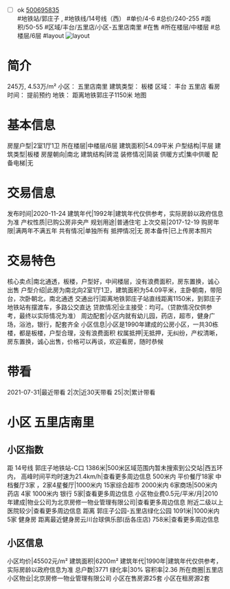 - [ ] ok [500695835](https://bj.5i5j.com/ershoufang/500695835.html)  
 #地铁站/郭庄子 ,  #地铁线/14号线（西）
#单价/4-6 #总价/240-255 #面积/50-55   #区域/丰台/五里店/小区-五里店南里 #在售 #所在楼层/中楼层 #总楼层/6层 #layout 
![layout](http://image2.5i5j.com//group1/M00/ED/A6/CgqJMV7I9L2ASfqCAAF4pJvfjhY139.jpg_P5.jpg) 
# 简介 
 245万,  4.53万/m² 
小区： 五里店南里
建筑类型： 板楼
区域： 丰台 五里店
看房时间： 提前预约
地铁： 距离地铁郭庄子1150米 地图
# 基本信息 
 房屋户型|2室1厅1卫
所在楼层|中楼层/6层
建筑面积|54.09平米
户型结构|平层
建筑类型|板楼
房屋朝向|南北
建筑结构|砖混
装修情况|简装
供暖方式|集中供暖
配备电梯|无
# 交易信息 
 发布时间|2020-11-24
建筑年代|1992年|建筑年代仅供参考，实际房龄以政府信息为准
产权性质|已购公房非央产
规划用途|普通住宅
上次交易|2017-12-19
购房年限|满两年不满五年
共有情况|单独所有
抵押情况|无
房本备件|已上传房本照片
# 交易特色 
 核心卖点|南北通透，板楼，户型好，中间楼层，没有浪费面积，房东置换，诚心出售
户型介绍|此房为南北向2室1厅1卫，建筑面积为54.09平米，主卧朝南，带阳台，次卧朝北，南北通透
交通出行|距离地铁郭庄子站直线距离1150米，到郭庄子地铁站有摆渡车，多路公交直达
贷款情况|业主接受：均可。（贷款情况仅供参考，最终以实际情况为准）
周边配套|小区内就有幼儿园，药店，超市，健身广场，浴池，银行，配套齐全
小区信息|小区是1990年建成的公房小区，一共30栋楼，都是板楼，户型合理，没有浪费面积
权属抵押|无抵押，无纠纷，产权清晰，房东置换，诚心出售，价格可以再谈，欢迎看房，随时恭候
# 带看 
 2021-07-31|最近带看	 2|次|近30天带看	 25|次|累计带看
# 小区 五里店南里
## 小区指数 
 距 14号线 郭庄子地铁站-C口 1386米|500米区域范围内暂未搜索到公交站|西五环内， 高峰时间平均时速为21.4km/h|查看更多周边信息
500米内 平价餐厅18家
中档餐厅3家 ，2家4星餐厅|1000米内 15家综合超市
2000米内 6家商场|500米内 药店 4家
1000米内 银行 5家|查看更多周边信息
小区物业费0.5元/平米/月|2010年建成|物业公司为北京房修一物业管理有限公司|查看更多周边信息
附近二级以上医院较少|查看更多周边信息
距离 郭庄子公园-五里店绿化公园 1091米|1000米内 5家 健身房
距离最近健身房云川台球俱乐部(岳各庄店) 758米|查看更多周边信息
## 小区信息 
 小区均价|45502元/m²
建筑面积|6200m²
建筑年代|1990年|建筑年代仅供参考，实际房龄以政府信息为准
总户数|3771
绿化率|30%
容积率|2.36
所在商圈|五里店
小区物业|北京房修一物业管理有限公司
小区在售房源25套
小区在租房源2套
